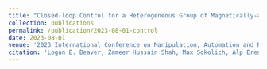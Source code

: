 ```yaml
---
title: "Closed-loop Control for a Heterogeneous Group of Magnetically-actuated Microrobots"
collection: publications
permalink: /publication/2023-08-01-control
date: 2023-08-01
venue: '2023 International Conference on Manipulation, Automation and Robotics at Small Scales (MARSS)'
citation: 'Logan E. Beaver, Zameer Hussain Shah, Max Sokolich, Alp Eren Yilmaz, Yanda Yang, Calin Belta, Sambeeta Das'
---
```

